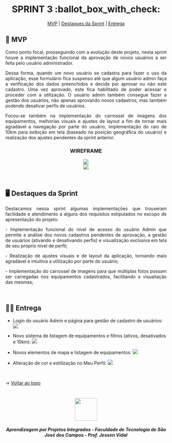 <br id="topo">
 
<h1 align="center"> SPRINT 3 :ballot_box_with_check: </h1>

<p align="center">
    <a href="#mvp">MVP</a> | 
    <a href="#destaques">Destaques da Sprint</a> | 
    <a href="#entrega">Entrega</a> 
</p>

<span id="mvp">
 
## :rocket: MVP 
<p align="justify">Como ponto focal, prosseguindo com a evolução deste projeto, nesta sprint houve a implementação funcional da aprovação de novos usuários a ser feita pelo usuário administrador.</p>

<p align="justify">Dessa forma, quando um novo usuário se cadastra para fazer o uso da aplicação, esse formulário fica suspenso até que algum usuário admin faça a verificação dos dados preenchidos e decida por aprovar ou não este cadastro. Uma vez aprovado, este fica habilitado de poder acessar e proceder com a utilização. O usuário admin também consegue fazer a gestão dos usuários, não apenas aprovando novos cadastros, mas também podendo desativar perfis de usuários.</p>

<p align="justify">Focou-se também na implementação do carrossel de imagens dos equipamentos, melhorias visuais e ajustes de layout a fim de tornar mais agradável a navegação por parte do usuário, implementação do raio de 10km para exibição em tela (baseado na posição geográfica do usuário) e realização dos ajustes pendentes da sprint anterior.</p>
  
<h3 align="center" id="wireframe"> WIREFRAME </h3>
<p align="center">
<img src="https://github.com/peonia-api/API_5_Semestre/blob/main/images/Wireframes%20-%20Gestão%20Usuário%20Admin.png"/>
<br>
<img src="https://github.com/peonia-api/API_5_Semestre/blob/main/images/Wireframes%20-%20Aprovação%20e%20desativação%20de%20usuários.png"/>
</p>
</br>

 <span id="destaques">

## 🖥️ Destaques da Sprint
<p align="justify">Destacamos nessa sprint algumas implementações que trouxeram facilidade e atendimento a alguns dos requisitos estipulados no escopo de apresentação do projeto:</p>

<p align="justify"> - Implementação funcional do nível de acesso do usuário Admin que permite a análise dos novos cadastros pendentes de aprovação, a gestão de usuários (ativando e desativando perfis) e visualização exclusiva em tela de seu próprio nível de perfil;</p>

<p align="justify"> - Realização de ajustes visuais e de layout da aplicação, tornando mais agradável e intuitiva a utilização por parte do usuário;</p>

<p align="justify"> - Implementação do carrossel de imagens para que múltiplas fotos possam ser carregadas nos equipamentos cadastrados, facilitando a visualiação das mesmas;</p>
<br>
  
 <span id="entrega">
 
## 👩‍💻 Entrega
<p align="center">

- Login do usuário Admin e página para gestão de cadastro de usuários:
![](https://github.com/peonia-api/API_5_Semestre/blob/main/videos/Login-do-Admin-e-aprovação-de-cadastros.gif)

- Novo sistema de listagem de equipamentos e filtros (ativos, desativados e 10km):
![](https://github.com/peonia-api/API_5_Semestre/blob/main/videos/Nova-Listagem-Equipamentos.gif)

- Novos elementos de mapa e listagem de equipamentos:
![](https://github.com/peonia-api/API_5_Semestre/blob/main/videos/Novos-Elementos-de-Mapa-e-Listagem-de-Equipamentos.gif)

- Alteração de cor e estilização no Meu Perfil:
![](https://github.com/peonia-api/API_5_Semestre/blob/main/videos/Alteração-de-Cor-e-Estilo.gif)

</p>
<br>

→ [Voltar ao topo](#topo)

<h1 align="center"> <img src = "https://user-images.githubusercontent.com/71477357/161321048-dc637b2e-0314-4e07-b2f9-8cda9f653356.png" height="70"  align="auto">
<h5 align="center"> Aprendizagem por Projetos Integrados - Faculdade de Tecnologia de São José dos Campos - Prof. Jessen Vidal </h5>

